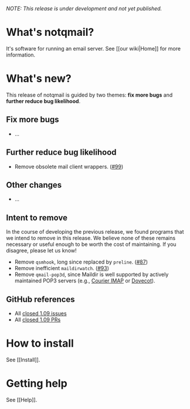 _NOTE: This release is under development and not yet published._

# What's notqmail?

It's software for running an email server. See [[our wiki|Home]] for more information.


# What's new?

This release of notqmail is guided by two themes: **fix more bugs** and **further reduce bug likelihood**.

## Fix more bugs

- ...

## Further reduce bug likelihood

- Remove obsolete mail client wrappers. ([#99](https://github.com/notqmail/notqmail/pull/99))

## Other changes

- ...

## Intent to remove

In the course of developing the previous release, we found programs that we intend to remove in this release. We believe none of these remains necessary or useful enough to be worth the cost of maintaining. If you disagree, please let us know!

- Remove `qsmhook`, long since replaced by `preline`. ([#87](https://github.com/notqmail/notqmail/pull/87))
- Remove inefficient `maildirwatch`. ([#93](https://github.com/notqmail/notqmail/pull/93))
- Remove `qmail-pop3d`, since Maildir is well supported by actively maintained POP3 servers (e.g., [Courier IMAP](https://www.courier-mta.org/imap/) or [Dovecot](https://www.dovecot.org/)).


## GitHub references

- All [closed 1.09 issues](https://github.com/notqmail/notqmail/issues?q=is%3Aissue+is%3Aclosed+milestone%3A1.09)
- All [closed 1.09 PRs](https://github.com/notqmail/notqmail/pulls?q=is%3Apr+is%3Aclosed+milestone%3A1.09)


# How to install

See [[Install]].


# Getting help

See [[Help]].